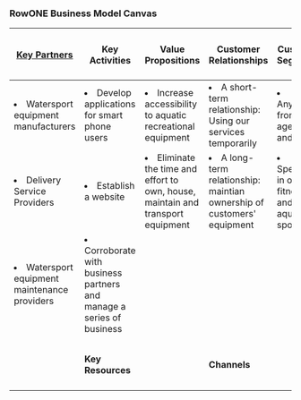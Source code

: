 <h3>RowONE Business Model Canvas</h3>

|<h4><a href="https://github.com/mmgustafson/RowONE/blob/master/T2:%20Channels%20%26%20Customer%20Relationships.MD">Key Partners</a></h4>|<h4>Key Activities</h4>|<h4>Value Propositions</h4>|<h4>Customer Relationships</h4>|<h4>Customer Segments</h4>|
|---------------------|-----------------------|--------------------------|-------------------------------|--------------------------|
|<li>Watersport equipment manufacturers</li>|<li>Develop applications for smart phone users</li>| <li>Increase accessibility to aquatic recreational equipment</li> | <li> A short-term relationship: Using our services temporarily</li> | <li>Anyone from the age 18 and older</li>
|<li> Delivery Service Providers</li>| <li>Establish a website</li>| <li>Eliminate the time and effort to own, house, maintain and transport equipment</li>| <li>A long-term relationship: maintian ownership of customers' equipment</li>| <li>Specialize in outdoor fitness and aquatic sports                  
|<li>Watersport equipment maintenance providers</li>| <li>Corroborate with business partners and manage a series of business</li>|
|                       |                       |                            |                                |                           |
|                       | <h4>Key Resources</h4>|                            |    <h4>Channels</h4>           |                           |
